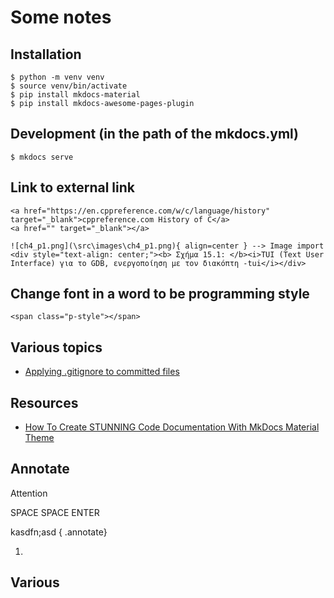# Some notes 

## Installation
```
$ python -m venv venv
$ source venv/bin/activate
$ pip install mkdocs-material
$ pip install mkdocs-awesome-pages-plugin
```

## Development (in the path of the mkdocs.yml)
```
$ mkdocs serve
```
## Link to external link
```
<a href="https://en.cppreference.com/w/c/language/history" target="_blank">cppreference.com History of C</a>
<a href="" target="_blank"></a>
```
```
![ch4_p1.png](\src\images\ch4_p1.png){ align=center } --> Image import
<div style="text-align: center;"><b> Σχήμα 15.1: </b><i>TUI (Text User Interface) για το GDB, ενεργοποίηση με τον διακόπτη -tui</i></div>
```
## Change font in a word to be programming style
```
<span class="p-style"></span>
```
## Various topics
* [Applying .gitignore to committed files](https://stackoverflow.com/questions/7527982/applying-gitignore-to-committed-files)

## Resources
* [How To Create STUNNING Code Documentation With MkDocs Material Theme](https://www.youtube.com/watch?v=Q-YA_dA8C20)

## Annotate
Attention 

SPACE SPACE ENTER

kasdfn;asd
{ .annotate}

1.

## Various

<!---[κώδικας_βιβλίου.zip](./book/c_book_src.zip) - έκδοση 23/12/2023
-->



<!-- For full documentation visit [mkdocs.org](https://www.mkdocs.org).

## Commands

* `mkdocs new [dir-name]` - Create a new project.
* `mkdocs serve` - Start the live-reloading docs server.
* `mkdocs build` - Build the documentation site.
* `mkdocs -h` - Print help message and exit.

## Project layout

    mkdocs.yml    # The configuration file.
    docs/
        index.md  # The documentation homepage.
        ...       # Other markdown pages, images and other files. -->
